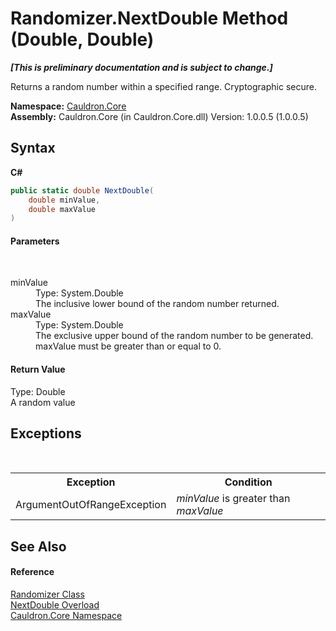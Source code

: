 # Randomizer.NextDouble Method (Double, Double)
 _**\[This is preliminary documentation and is subject to change.\]**_

Returns a random number within a specified range. Cryptographic secure.

**Namespace:**&nbsp;<a href="N_Cauldron_Core">Cauldron.Core</a><br />**Assembly:**&nbsp;Cauldron.Core (in Cauldron.Core.dll) Version: 1.0.0.5 (1.0.0.5)

## Syntax

**C#**<br />
``` C#
public static double NextDouble(
	double minValue,
	double maxValue
)
```


#### Parameters
&nbsp;<dl><dt>minValue</dt><dd>Type: System.Double<br />The inclusive lower bound of the random number returned.</dd><dt>maxValue</dt><dd>Type: System.Double<br />The exclusive upper bound of the random number to be generated. maxValue must be greater than or equal to 0.</dd></dl>

#### Return Value
Type: Double<br />A random value

## Exceptions
&nbsp;<table><tr><th>Exception</th><th>Condition</th></tr><tr><td>ArgumentOutOfRangeException</td><td>*minValue* is greater than *maxValue*</td></tr></table>

## See Also


#### Reference
<a href="T_Cauldron_Core_Randomizer">Randomizer Class</a><br /><a href="Overload_Cauldron_Core_Randomizer_NextDouble">NextDouble Overload</a><br /><a href="N_Cauldron_Core">Cauldron.Core Namespace</a><br />